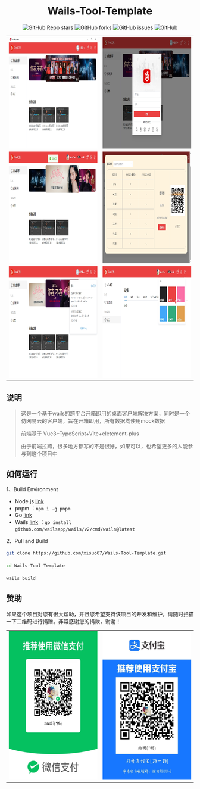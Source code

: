 <p align="center">
  <a href="https://github.com/xisuo67/Wails-Tool-Template">
  </a>
</p>
<h1 align="center">Wails-Tool-Template</h1>

<div align="center">
    <p align="center">
    <a href="https://github.com/xisuo67/Wails-Tool-Template/stargazers" style="text-decoration:none" >
        <img alt="GitHub Repo stars" src="https://img.shields.io/github/stars/xisuo67/Wails-Tool-Template">
    </a>
    <a href="https://github.com/xisuo67/Wails-Tool-Template/network" style="text-decoration:none" >
        <img alt="GitHub forks" src="https://img.shields.io/github/forks/xisuo67/Wails-Tool-Template">
    </a>
    <a href="https://github.com/xisuo67/Wails-Tool-Template/issues" style="text-decoration:none">
        <img alt="GitHub issues" src="https://img.shields.io/github/issues/xisuo67/Wails-Tool-Template">
    </a>
    <a href="https://github.com/xisuo67/Wails-Tool-Template/blob/vue3-template/LICENSE.txt" style="text-decoration:none" >
        <img alt="GitHub" src="https://img.shields.io/github/license/xisuo67/Wails-Tool-Template">
    </a>
</p>
</div>


<table>
    <tr>
        <td><img height="300px" width="500px" src="screenShot/1.png"/></td>
        <td><img  height="300px" width="500px" src="screenShot/2.png"/></td>
    </tr>
    <tr>
        <td><img height="300px" width="500px" src="screenShot/3.png"/></td>
        <td><img  height="300px" width="500px" src="screenShot/4.png"/></td>
    </tr>
        <tr>
        <td><img height="300px" width="500px" src="screenShot/5.png"/></td>
        <td><img  height="300px" width="500px" src="screenShot/6.png"/></td>
    </tr>
</table>

## 说明

> 这是一个基于wails的跨平台开箱即用的桌面客户端解决方案，同时是一个仿网易云的客户端，旨在开箱即用，所有数据均使用mock数据
>
> 前端基于 Vue3+TypeScript+Vite+eletement-plus
>
> 由于前端拉跨，很多地方都写的不是很好，如果可以，也希望更多的人能参与到这个项目中

## 如何运行

1、Build Environment

- Node.js [link](https://nodejs.org/en)
- pnpm ：`npm i -g pnpm`
- Go [link](https://go.dev/)
- Wails [link](https://wails.io/) ：`go install github.com/wailsapp/wails/v2/cmd/wails@latest`

2、Pull and Build

```bash
git clone https://github.com/xisuo67/Wails-Tool-Template.git

cd Wails-Tool-Template

wails build
```

## 赞助

如果这个项目对您有很大帮助，并且您希望支持该项目的开发和维护，请随时扫描一下二维码进行捐赠。非常感谢您的捐款，谢谢！
<table>
    <tr>
        <td><img height="400px" width="300px" src="screenShot/wechatpay.jpg"/></td>
        <td><img  height="400px" width="300px" src="screenShot/alipay.jpg"/></td>
    </tr>
</table>

